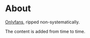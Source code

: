 # About

[Onlyfans](https://onlyfans.com), ripped non-systematically.

The content is added from time to time. 